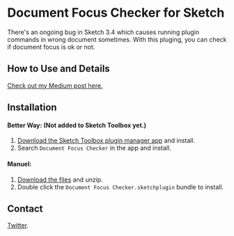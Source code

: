 # Document Focus Checker for Sketch

There's an ongoing bug in Sketch 3.4 which causes running plugin commands in wrong document sometimes. With this pluging, you can check if document focus is ok or not.

## How to Use and Details

[Check out my Medium post here.](https://medium.com/)

## Installation

#### Better Way: (Not added to Sketch Toolbox yet.)
1. [Download the Sketch Toolbox plugin manager app](http://sketchtoolbox.com) and install.
2. Search `Document Focus Checker` in the app and install.

#### Manuel:
1. [Download the files](https://github.com/einancunlu/Sketch-State-Switch-Master/archive/master.zip) and unzip.
2. Double click the `Document Focus Checker.sketchplugin` bundle to install.

## Contact

[Twitter](https://twitter.com/einancunlu).